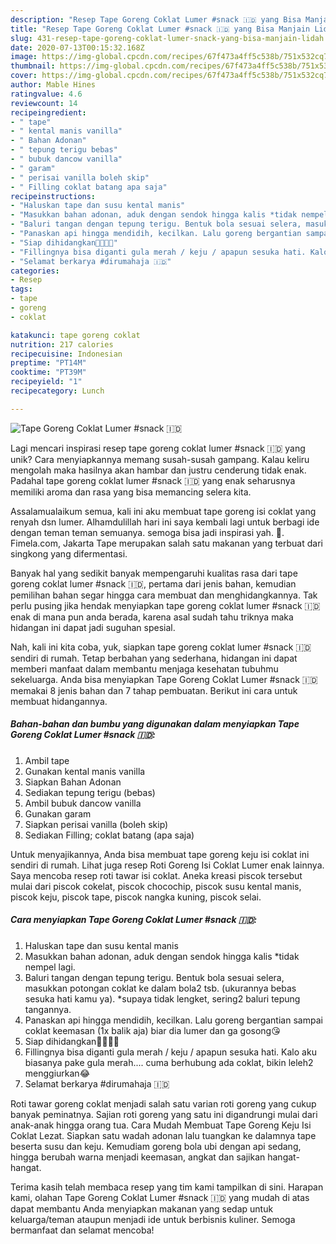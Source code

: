 ```yaml
---
description: "Resep Tape Goreng Coklat Lumer #snack 🇮🇩 yang Bisa Manjain Lidah"
title: "Resep Tape Goreng Coklat Lumer #snack 🇮🇩 yang Bisa Manjain Lidah"
slug: 431-resep-tape-goreng-coklat-lumer-snack-yang-bisa-manjain-lidah
date: 2020-07-13T00:15:32.168Z
image: https://img-global.cpcdn.com/recipes/67f473a4ff5c538b/751x532cq70/tape-goreng-coklat-lumer-snack-🇮🇩-foto-resep-utama.jpg
thumbnail: https://img-global.cpcdn.com/recipes/67f473a4ff5c538b/751x532cq70/tape-goreng-coklat-lumer-snack-🇮🇩-foto-resep-utama.jpg
cover: https://img-global.cpcdn.com/recipes/67f473a4ff5c538b/751x532cq70/tape-goreng-coklat-lumer-snack-🇮🇩-foto-resep-utama.jpg
author: Mable Hines
ratingvalue: 4.6
reviewcount: 14
recipeingredient:
- " tape"
- " kental manis vanilla"
- " Bahan Adonan"
- " tepung terigu bebas"
- " bubuk dancow vanilla"
- " garam"
- " perisai vanilla boleh skip"
- " Filling coklat batang apa saja"
recipeinstructions:
- "Haluskan tape dan susu kental manis"
- "Masukkan bahan adonan, aduk dengan sendok hingga kalis *tidak nempel lagi."
- "Baluri tangan dengan tepung terigu. Bentuk bola sesuai selera, masukkan potongan coklat ke dalam bola2 tsb. (ukurannya bebas sesuka hati kamu ya). *supaya tidak lengket, sering2 baluri tepung tangannya."
- "Panaskan api hingga mendidih, kecilkan. Lalu goreng bergantian sampai coklat keemasan (1x balik aja) biar dia lumer dan ga gosong😘"
- "Siap dihidangkan🥰🥰🥰🥰"
- "Fillingnya bisa diganti gula merah / keju / apapun sesuka hati. Kalo aku biasanya pake gula merah.... cuma berhubung ada coklat, bikin leleh2 menggiurkan😂"
- "Selamat berkarya #dirumahaja 🇮🇩"
categories:
- Resep
tags:
- tape
- goreng
- coklat

katakunci: tape goreng coklat 
nutrition: 217 calories
recipecuisine: Indonesian
preptime: "PT14M"
cooktime: "PT39M"
recipeyield: "1"
recipecategory: Lunch

---
```



![Tape Goreng Coklat Lumer #snack 🇮🇩](https://img-global.cpcdn.com/recipes/67f473a4ff5c538b/751x532cq70/tape-goreng-coklat-lumer-snack-🇮🇩-foto-resep-utama.jpg)

Lagi mencari inspirasi resep tape goreng coklat lumer #snack 🇮🇩 yang unik? Cara menyiapkannya memang susah-susah gampang. Kalau keliru mengolah maka hasilnya akan hambar dan justru cenderung tidak enak. Padahal tape goreng coklat lumer #snack 🇮🇩 yang enak seharusnya memiliki aroma dan rasa yang bisa memancing selera kita.

Assalamualaikum semua, kali ini aku membuat tape goreng isi coklat yang renyah dsn lumer. Alhamdulillah hari ini saya kembali lagi untuk berbagi ide dengan teman teman semuanya. semoga bisa jadi inspirasi yah. 🤩. Fimela.com, Jakarta Tape merupakan salah satu makanan yang terbuat dari singkong yang difermentasi.

Banyak hal yang sedikit banyak mempengaruhi kualitas rasa dari tape goreng coklat lumer #snack 🇮🇩, pertama dari jenis bahan, kemudian pemilihan bahan segar hingga cara membuat dan menghidangkannya. Tak perlu pusing jika hendak menyiapkan tape goreng coklat lumer #snack 🇮🇩 enak di mana pun anda berada, karena asal sudah tahu triknya maka hidangan ini dapat jadi suguhan spesial.


Nah, kali ini kita coba, yuk, siapkan tape goreng coklat lumer #snack 🇮🇩 sendiri di rumah. Tetap berbahan yang sederhana, hidangan ini dapat memberi manfaat dalam membantu menjaga kesehatan tubuhmu sekeluarga. Anda bisa menyiapkan Tape Goreng Coklat Lumer #snack 🇮🇩 memakai 8 jenis bahan dan 7 tahap pembuatan. Berikut ini cara untuk membuat hidangannya.

<!--inarticleads1-->

##### Bahan-bahan dan bumbu yang digunakan dalam menyiapkan Tape Goreng Coklat Lumer #snack 🇮🇩:

1. Ambil  tape
1. Gunakan  kental manis vanilla
1. Siapkan  Bahan Adonan
1. Sediakan  tepung terigu (bebas)
1. Ambil  bubuk dancow vanilla
1. Gunakan  garam
1. Siapkan  perisai vanilla (boleh skip)
1. Sediakan  Filling; coklat batang (apa saja)


Untuk menyajikannya, Anda bisa membuat tape goreng keju isi coklat ini sendiri di rumah. Lihat juga resep Roti Goreng Isi Coklat Lumer enak lainnya. Saya mencoba resep roti tawar isi coklat. Aneka kreasi piscok tersebut mulai dari piscok cokelat, piscok chocochip, piscok susu kental manis, piscok keju, piscok tape, piscok nangka kuning, piscok selai. 

<!--inarticleads2-->

##### Cara menyiapkan Tape Goreng Coklat Lumer #snack 🇮🇩:

1. Haluskan tape dan susu kental manis
1. Masukkan bahan adonan, aduk dengan sendok hingga kalis *tidak nempel lagi.
1. Baluri tangan dengan tepung terigu. Bentuk bola sesuai selera, masukkan potongan coklat ke dalam bola2 tsb. (ukurannya bebas sesuka hati kamu ya). *supaya tidak lengket, sering2 baluri tepung tangannya.
1. Panaskan api hingga mendidih, kecilkan. Lalu goreng bergantian sampai coklat keemasan (1x balik aja) biar dia lumer dan ga gosong😘
1. Siap dihidangkan🥰🥰🥰🥰
1. Fillingnya bisa diganti gula merah / keju / apapun sesuka hati. Kalo aku biasanya pake gula merah.... cuma berhubung ada coklat, bikin leleh2 menggiurkan😂
1. Selamat berkarya #dirumahaja 🇮🇩


Roti tawar goreng coklat menjadi salah satu varian roti goreng yang cukup banyak peminatnya. Sajian roti goreng yang satu ini digandrungi mulai dari anak-anak hingga orang tua. Cara Mudah Membuat Tape Goreng Keju Isi Coklat Lezat. Siapkan satu wadah adonan lalu tuangkan ke dalamnya tape beserta susu dan keju. Kemudiam goreng bola ubi dengan api sedang, hingga berubah warna menjadi keemasan, angkat dan sajikan hangat-hangat. 

Terima kasih telah membaca resep yang tim kami tampilkan di sini. Harapan kami, olahan Tape Goreng Coklat Lumer #snack 🇮🇩 yang mudah di atas dapat membantu Anda menyiapkan makanan yang sedap untuk keluarga/teman ataupun menjadi ide untuk berbisnis kuliner. Semoga bermanfaat dan selamat mencoba!
